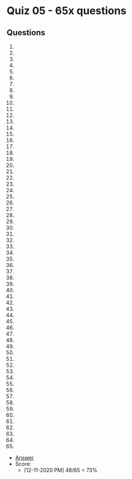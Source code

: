 # Quiz 05 - 65x questions

## Questions
1)
2)
3)
4)
5)
6)
7)
8)
9)
10)
11)
12)
13)
14)
15)
16)
17)
18)
19)
20)
21)
22)
23)
24)
25)
26)
27)
28)
29)
30)
31)
32)
33)
34)
35)
36)
37)
38)
39)
40)
41)
42)
43)
44)
45)
46)
47)
48)
49)
50)
51)
52)
53)
54)
55)
56)
57)
58)
59)
60)
61)
62)
63)
64)
65)
* [Answer]()
* Score:
    * [12-11-2020 PM] 48/65 = 73%
